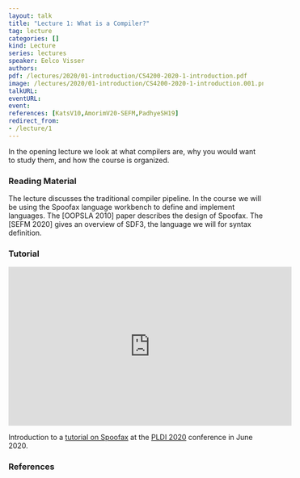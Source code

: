 ```yaml
---
layout: talk
title: "Lecture 1: What is a Compiler?"
tag: lecture
categories: []
kind: Lecture
series: lectures
speaker: Eelco Visser
authors:
pdf: /lectures/2020/01-introduction/CS4200-2020-1-introduction.pdf
image: /lectures/2020/01-introduction/CS4200-2020-1-introduction.001.png
talkURL:
eventURL:
event:
references: [KatsV10,AmorimV20-SEFM,PadhyeSH19]
redirect_from:
- /lecture/1
---
```


In the opening lecture we look at what compilers are, why you would want to study them, and how the course is organized.

### Reading Material

The lecture discusses the traditional compiler pipeline. In the course we will be using the Spoofax language workbench to define and implement languages. The [OOPSLA 2010] paper describes the design of Spoofax. The [SEFM 2020] gives an overview of SDF3, the language we will for syntax definition.

### Tutorial

<iframe width="560" height="315" src="https://www.youtube.com/embed/7BBYQUp5ZnE" frameborder="0" allow="accelerometer; autoplay; encrypted-media; gyroscope; picture-in-picture" allowfullscreen></iframe>

Introduction to a [tutorial on Spoofax](https://pldi20.sigplan.org/details/pldi-2020-tutorials/3/Declarative-Language-Definition-with-Spoofax) at the [PLDI 2020](https://pldi20.sigplan.org/) conference in June 2020.

### References
